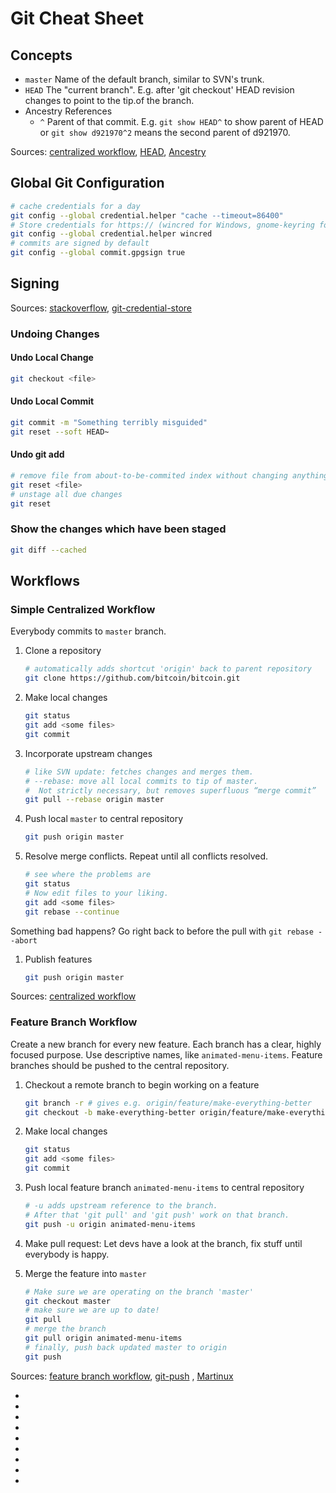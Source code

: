 # Git Cheat Sheet
## Concepts
* `master` Name of the default branch, similar to SVN's trunk.
* `HEAD` The "current branch". E.g. after 'git checkout' HEAD revision changes to point to the tip.of the branch. 
* Ancestry References
   * `^` Parent of that commit. E.g. `git show HEAD^` to show parent of HEAD or `git show d921970^2` means the second parent of d921970.

Sources: [centralized workflow], [HEAD], [Ancestry]

## Global Git Configuration

```bash
# cache credentials for a day
git config --global credential.helper "cache --timeout=86400"
# Store credentials for https:// (wincred for Windows, gnome-keyring for Linux, osxkeychain for Mac)
git config --global credential.helper wincred
# commits are signed by default
git config --global commit.gpgsign true
```

## Signing

Sources: [stackoverflow], [git-credential-store]

### Undoing Changes

#### Undo Local Change

```bash
git checkout <file>
```

#### Undo Local Commit

```bash
git commit -m "Something terribly misguided" 
git reset --soft HEAD~
```

#### Undo git add

```bash
# remove file from about-to-be-commited index without changing anything else
git reset <file> 
# unstage all due changes
git reset
```


### Show the changes which have been staged

```bash
git diff --cached
```

## Workflows
### Simple Centralized Workflow
Everybody commits to `master` branch.

1. Clone a repository

   ```bash
   # automatically adds shortcut 'origin' back to parent repository
   git clone https://github.com/bitcoin/bitcoin.git
   ```

1. Make local changes

   ```bash
   git status
   git add <some files>
   git commit
   ```

1. Incorporate upstream changes

   ```bash
   # like SVN update: fetches changes and merges them.
   # --rebase: move all local commits to tip of master.
   #  Not strictly necessary, but removes superfluous “merge commit”
   git pull --rebase origin master
   ```

1. Push local `master` to central repository

   ```bash
   git push origin master
   ```

1. Resolve merge conflicts. Repeat until all conflicts resolved.

   ```bash
   # see where the problems are
   git status
   # Now edit files to your liking.
   git add <some files>
   git rebase --continue
   ```
Something bad happens? Go right back to before the pull with `git rebase --abort`

1. Publish features

   ```bash
   git push origin master
   ```

Sources: [centralized workflow]

### Feature Branch Workflow
Create a new branch for every new feature. Each branch has a clear, highly focused purpose. Use descriptive names, like `animated-menu-items`. Feature branches should be pushed to the central repository.

1. Checkout a remote branch to begin working on a feature
   ```bash
   git branch -r # gives e.g. origin/feature/make-everything-better
   git checkout -b make-everything-better origin/feature/make-everything-better
   ```
   
1. Make local changes

   ```bash
   git status
   git add <some files>
   git commit
   ```

1. Push local feature branch `animated-menu-items` to central repository

   ```bash
   # -u adds upstream reference to the branch.
   # After that 'git pull' and 'git push' work on that branch.
   git push -u origin animated-menu-items
   ```

1. Make pull request: Let devs have a look at the branch, fix stuff until everybody is happy.
1. Merge the feature into `master`

   ```bash
   # Make sure we are operating on the branch 'master'
   git checkout master
   # make sure we are up to date!
   git pull
   # merge the branch
   git pull origin animated-menu-items
   # finally, push back updated master to origin
   git push
   ```

Sources: [feature branch workflow], [git-push] , [Martinux]( https://github.com/martinus)

* [stackoverflow]: http://stackoverflow.com/a/5343146/48181
* [git-credential-store]: https://git-scm.com/docs/git-credential-store
* [centralized workflow]: https://www.atlassian.com/git/tutorials/comparing-workflows/centralized-workflow
* [feature branch workflow]: https://www.atlassian.com/git/tutorials/comparing-workflows/feature-branch-workflow
* [git-push]: https://git-scm.com/docs/git-push
* [head]: http://stackoverflow.com/a/2304106/48181
* [Ancestry]: https://git-scm.com/book/en/v2/Git-Tools-Revision-Selection#Ancestry-References
* [Undoing Changes]: https://www.atlassian.com/git/tutorials/undoing-changes
* [50 commands to know freecodecamp]: https://www.freecodecamp.org/news/git-cheat-sheet/






